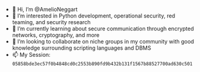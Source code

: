- 👋 Hi, I’m @AmelioNeggart
- 👀 I’m interested in Python development, operational security, red teaming, and security research
- 🌱 I’m currently learning about secure communication through encrypted networks, cryptography, and more
- 💞️ I’m looking to collaborate on niche groups in my community with good knowledge surrounding scripting languages and DBMS
- 📫 My Session: `05858bde3ec57f0b4848cd0c2553b890fd9b432b131f1567b88527700ad630c501`
